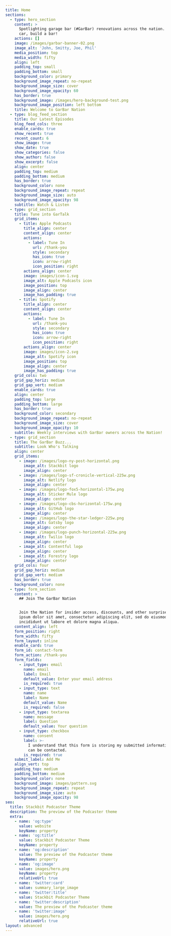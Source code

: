 ```yaml
---
title: Home
sections:
  - type: hero_section
    content: >
      Spotlighting garage bar (#GarBar) renovations across the nation. Move your
      car, build a bar!
    actions: []
    image: /images/garbar-banner-02.png
    image_alt: 'John, Smitty, Joe, Phil'
    media_position: top
    media_width: fifty
    align: left
    padding_top: small
    padding_bottom: small
    background_color: primary
    background_image_repeat: no-repeat
    background_image_size: cover
    background_image_opacity: 60
    has_border: true
    background_image: /images/hero-background-test.png
    background_image_position: left bottom
    title: Welcome to GarBar Nation
  - type: blog_feed_section
    title: Our Latest Episodes
    blog_feed_cols: three
    enable_cards: true
    show_recent: true
    recent_count: 6
    show_image: true
    show_date: true
    show_categories: false
    show_author: false
    show_excerpt: false
    align: center
    padding_top: medium
    padding_bottom: medium
    has_border: true
    background_color: none
    background_image_repeat: repeat
    background_image_size: auto
    background_image_opacity: 98
    subtitle: Watch & Listen
  - type: grid_section
    title: Tune into GarTalk
    grid_items:
      - title: Apple Podcasts
        title_align: center
        content_align: center
        actions:
          - label: Tune In
            url: /thank-you
            style: secondary
            has_icon: true
            icon: arrow-right
            icon_position: right
        actions_align: center
        image: images/icon-1.svg
        image_alt: Apple Podcasts icon
        image_position: top
        image_align: center
        image_has_padding: true
      - title: Spotify
        title_align: center
        content_align: center
        actions:
          - label: Tune In
            url: /thank-you
            style: secondary
            has_icon: true
            icon: arrow-right
            icon_position: right
        actions_align: center
        image: images/icon-2.svg
        image_alt: Spotify icon
        image_position: top
        image_align: center
        image_has_padding: true
    grid_cols: two
    grid_gap_horiz: medium
    grid_gap_vert: medium
    enable_cards: true
    align: center
    padding_top: large
    padding_bottom: large
    has_border: true
    background_color: secondary
    background_image_repeat: no-repeat
    background_image_size: cover
    background_image_opacity: 10
    subtitle: Weekly interviews with GarBar owners across the Nation!
  - type: grid_section
    title: The GarBar Buzz...
    subtitle: Look Who's Talking
    align: center
    grid_items:
      - image: /images/logo-ny-post-horizontal.png
        image_alt: Stackbit logo
        image_align: center
      - image: /images/logo-sf-cronicle-vertical-225w.png
        image_alt: Netlify logo
        image_align: center
      - image: /images/logo-fox5-horizontal-175w.png
        image_alt: Sticker Mule logo
        image_align: center
      - image: /images/logo-cbs-horizontal-175w.png
        image_alt: GitHub logo
        image_align: center
      - image: /images/logo-the-star-ledger-225w.png
        image_alt: Gatsby logo
        image_align: center
      - image: /images/logo-punch-horizontal-225w.png
        image_alt: Twilio logo
        image_align: center
      - image_alt: Contentful logo
        image_align: center
      - image_alt: Forestry logo
        image_align: center
    grid_cols: four
    grid_gap_horiz: medium
    grid_gap_vert: medium
    has_border: true
    background_color: none
  - type: form_section
    content: >
      ## Join The GarBar Nation


      Join the Nation for insider access, discounts, and other surprises. Lorem
      ipsum dolor sit amet, consectetur adipiscing elit, sed do eiusmod tempor
      incididunt ut labore et dolore magna aliqua.
    content_align: left
    form_position: right
    form_width: fifty
    form_layout: inline
    enable_card: true
    form_id: contact-form
    form_action: /thank-you
    form_fields:
      - input_type: email
        name: email
        label: Email
        default_value: Enter your email address
        is_required: true
      - input_type: text
        name: name
        label: Name
        default_value: Name
        is_required: false
      - input_type: textarea
        name: message
        label: Question
        default_value: Your question
      - input_type: checkbox
        name: consent
        label: >-
          I understand that this form is storing my submitted information so I
          can be contacted.
        is_required: true
    submit_label: Add Me
    align_vert: top
    padding_top: medium
    padding_bottom: medium
    background_color: none
    background_image: images/pattern.svg
    background_image_repeat: repeat
    background_image_size: auto
    background_image_opacity: 98
seo:
  title: Stackbit Podcaster Theme
  description: The preview of the Podcaster theme
  extra:
    - name: 'og:type'
      value: website
      keyName: property
    - name: 'og:title'
      value: Stackbit Podcaster Theme
      keyName: property
    - name: 'og:description'
      value: The preview of the Podcaster theme
      keyName: property
    - name: 'og:image'
      value: images/hero.png
      keyName: property
      relativeUrl: true
    - name: 'twitter:card'
      value: summary_large_image
    - name: 'twitter:title'
      value: Stackbit Podcaster Theme
    - name: 'twitter:description'
      value: The preview of the Podcaster theme
    - name: 'twitter:image'
      value: images/hero.png
      relativeUrl: true
layout: advanced
---
```

